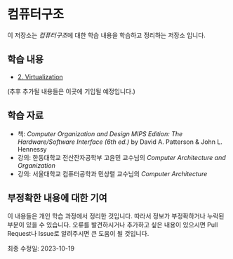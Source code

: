 # 컴퓨터구조
이 저장소는 *컴퓨터구조*에 대한 학습 내용을 학습하고 정리하는 저장소 입니다.

## 학습 내용
* [2. Virtualization](Notes/2.%20Virtualization.md)

(추후 추가될 내용들은 이곳에 기입될 예정입니다.)

## 학습 자료
* 책: *Computer Organization and Design MIPS Edition: The Hardware/Software Interface (6th ed.)* by David A. Patterson & John L. Hennessy
* 강의: 한동대학교 전산잔자공학부 고윤민 교수님의 *Computer Architecture and Organization*
* 강의: 서울대학교 컴퓨터공학과 민상렬 교수님의 *Computer Architecture*

## 부정확한 내용에 대한 기여
이 내용들은 개인 학습 과정에서 정리한 것입니다. 따라서 정보가 부정확하거나 누락된 부분이 있을 수 있습니다. 오류를 발견하시거나 추가하고 싶은 내용이 있으시면 Pull Request나 Issue로 알려주시면 큰 도움이 될 것입니다.

최종 수정일: 2023-10-19